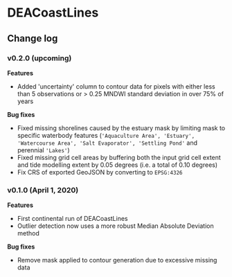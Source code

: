 # DEACoastLines

## Change log

### v0.2.0 (upcoming)

**Features**
* Added 'uncertainty' column to contour data for pixels with either less than 5 observations or > 0.25 MNDWI standard deviation in over 75% of years

**Bug fixes**
* Fixed missing shorelines caused by the estuary mask by limiting mask to specific waterbody features (`'Aquaculture Area', 'Estuary', 'Watercourse Area', 'Salt Evaporator', 'Settling Pond'` and perennial `'Lakes'`)
* Fixed missing grid cell areas by buffering both the input grid cell extent and tide modelling extent by 0.05 degrees (i.e. a total of 0.10 degrees)
* Fix CRS of exported GeoJSON by converting to `EPSG:4326`


### v0.1.0 (April 1, 2020)

**Features**
* First continental run of DEACoastLines
* Outlier detection now uses a more robust Median Absolute Deviation method

**Bug fixes**
* Remove mask applied to contour generation due to excessive missing data